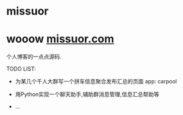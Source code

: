 # missuor
wooow [missuor.com](http://www.missuor.com)
===

个人博客的一点点源码.

TODO LIST:

+ 为某几个千人大群写一个拼车信息聚合发布汇总的页面 app: carpool

+ 用Python实现一个聊天助手,辅助群消息管理,信息汇总帮助等

+ ...
